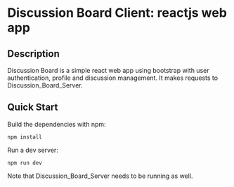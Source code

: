 # Discussion Board Client: reactjs web app

## Description

Discussion Board is a simple react web app using bootstrap with user authentication, profile and discussion management.
It makes requests to Discussion_Board_Server.

## Quick Start

Build the dependencies with npm:

```
npm install
```

Run a dev server:

```
npm run dev
```

Note that Discussion_Board_Server needs to be running as well.